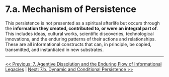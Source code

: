 # 7.a. Mechanism of Persistence

This persistence is not presented as a spiritual afterlife but occurs through the **information they created, contributed to, or were an integral part of**. This includes ideas, cultural works, scientific discoveries, technological innovations, and the enduring patterns of their actions and relationships. These are all informational constructs that can, in principle, be copied, transmitted, and instantiated in new substrates.

---
[<< Previous: 7. Agentive Dissolution and the Enduring Flow of Informational Legacies](7-agentive-dissolution-legacy.md) | [Next: 7.b. Dynamic and Conditional Persistence >>](7b-dynamic-conditional-persistence.md)
